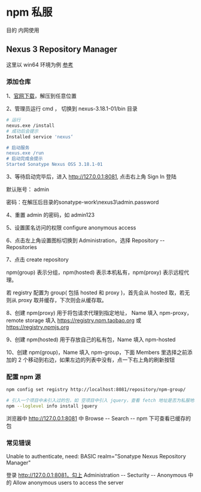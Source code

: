 # npm 私服

目的 内网使用

## Nexus 3 Repository Manager

这里以 win64 环境为例 [参考](https://www.jianshu.com/p/1674a6bc1c12)

### 添加仓库

1、[官网下载](https://www.sonatype.com/download-nexus-repo-oss?hsCtaTracking=bde424ac-b77c-4799-913d-9d0db86ef1f8%7Cb308aaca-ab41-4544-ba23-c53c1b469e0d)，解压到任意位置

2、管理员运行 cmd ， 切换到 nexus-3.18.1-01/bin 目录

```bash
# 运行
nexus.exe /install 
# 成功后会提示 
Installed service 'nexus‘

# 启动服务
nexus.exe /run
# 启动完成会提示
Started Sonatype Nexus OSS 3.18.1-01
```

3、等待启动完毕后，进入 http://127.0.0.1:8081, 点击右上角 Sign In 登陆

默认账号： admin 

密码：在解压后目录的sonatype-work\nexus3\admin.password

4、重置 admin 的密码，如 admin123

5、设置匿名访问的权限 configure anonymous access

6、点击左上角设置图标切换到 Administration，选择 Repository -- Repositories

7、点击 create repository

npm(group) 表示分组，npm(hosted) 表示本机私有，npm(proxy) 表示远程代理。

若 registry 配置为 group( 包括 hosted 和 proxy )，首先会从 hosted 取，若无则从 proxy 取并缓存，下次则会从缓存取。

8、创建 npm(proxy) 用于将包请求代理到指定地址， Name 填入 npm-proxy，remote storage 填入 https://registry.npm.taobao.org 或 https://registry.npmjs.org

9、创建 npm(hosted) 用于存放自己的私有包，Name 填入 npm-hosted 

10、创建 npm(group)，Name 填入 npm-group，下面 Members 里选择之前添加的 2 个移动到右边，如果左边的列表中没有，点一下右上角的刷新按钮

### 配置 npm 源

```bash
npm config set registry http://localhost:8081/repository/npm-group/

# 引入一个项目中未引入过的包，如 空项目中引入 jquery，查看 fetch 地址是否为私服地址
npm --loglevel info install jquery
```

浏览器中  http://127.0.0.1:8081 中 Browse -- Search -- npm 下可查看已缓存的包

### 常见错误

Unable to authenticate, need: BASIC realm="Sonatype Nexus Repository Manager"

登录 http://127.0.0.1:8081，勾上 Administration -- Secturity -- Anonymous 中的 Allow anonymous users to access the server